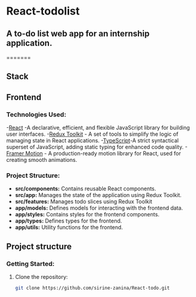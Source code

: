 # React-todolist
## A to-do list web app for an internship application.
=======
## Stack
## Frontend
### Technologies Used:
   -[React](https://reactjs.org/) -A declarative, efficient, and flexible JavaScript library for building user interfaces.
   -[Redux Toolkit](https://redux-toolkit.js.org/) - A set of tools to simplify the logic of managing state in React applications.
   -[TypeScript](https://www.typescriptlang.org/)-A strict syntactical superset of JavaScript, adding static typing for enhanced code quality.
   -[Framer Motion](https://www.framer.com/motion/) - A production-ready motion library for React, used for creating smooth animations.
### Project Structure:
- **src/components:** Contains reusable React components.
- **src/app:** Manages the state of the application using Redux Toolkit.
- **src/features:** Manages todo slices using Redux Toolkit
- **app/models:** Defines models for interacting with the frontend data.
- **app/styles:** Contains styles for the frontend components.
- **app/types:** Defines types for the frontend.
- **app/utils:** Utility functions for the frontend.
## Project structure

### Getting Started:

1. Clone the repository:
   ```bash
   git clone https://github.com/sirine-zanina/React-todo.git
 
